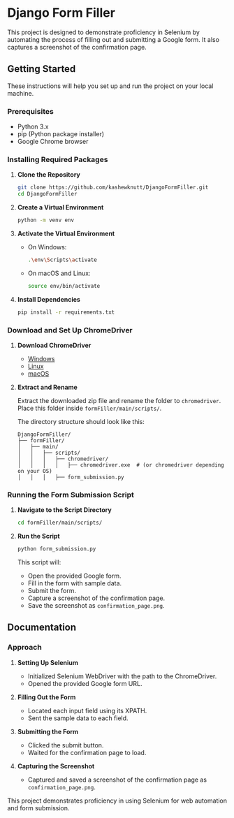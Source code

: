 # Django Form Filler

This project is designed to demonstrate proficiency in Selenium by automating the process of filling out and submitting a Google form. It also captures a screenshot of the confirmation page.

## Getting Started

These instructions will help you set up and run the project on your local machine.

### Prerequisites

- Python 3.x
- pip (Python package installer)
- Google Chrome browser

### Installing Required Packages

1. **Clone the Repository**

    ```bash
    git clone https://github.com/kashewknutt/DjangoFormFiller.git
    cd DjangoFormFiller
    ```

2. **Create a Virtual Environment**

    ```bash
    python -m venv env
    ```

3. **Activate the Virtual Environment**

    - On Windows:

        ```bash
        .\env\Scripts\activate
        ```

    - On macOS and Linux:

        ```bash
        source env/bin/activate
        ```

4. **Install Dependencies**

    ```bash
    pip install -r requirements.txt
    ```

### Download and Set Up ChromeDriver

1. **Download ChromeDriver**

    - [Windows](https://storage.googleapis.com/chrome-for-testing-public/126.0.6478.126/win64/chromedriver-win64.zip)
    - [Linux](https://storage.googleapis.com/chrome-for-testing-public/126.0.6478.126/linux64/chromedriver-linux64.zip)
    - [macOS](https://storage.googleapis.com/chrome-for-testing-public/126.0.6478.126/mac-x64/chromedriver-mac-x64.zip)

2. **Extract and Rename**

    Extract the downloaded zip file and rename the folder to `chromedriver`. Place this folder inside `formFiller/main/scripts/`.

    The directory structure should look like this:

    ```
    DjangoFormFiller/
    ├── formFiller/
    │   ├── main/
    │   │   ├── scripts/
    │   │   │   ├── chromedriver/
    │   │   │   │   ├── chromedriver.exe  # (or chromedriver depending on your OS)
    │   │   │   ├── form_submission.py
    ```

### Running the Form Submission Script

1. **Navigate to the Script Directory**

    ```bash
    cd formFiller/main/scripts/
    ```

2. **Run the Script**

    ```bash
    python form_submission.py
    ```

    This script will:
    - Open the provided Google form.
    - Fill in the form with sample data.
    - Submit the form.
    - Capture a screenshot of the confirmation page.
    - Save the screenshot as `confirmation_page.png`.

## Documentation

### Approach

1. **Setting Up Selenium**

    - Initialized Selenium WebDriver with the path to the ChromeDriver.
    - Opened the provided Google form URL.

2. **Filling Out the Form**

    - Located each input field using its XPATH.
    - Sent the sample data to each field.

3. **Submitting the Form**

    - Clicked the submit button.
    - Waited for the confirmation page to load.

4. **Capturing the Screenshot**

    - Captured and saved a screenshot of the confirmation page as `confirmation_page.png`.

This project demonstrates proficiency in using Selenium for web automation and form submission.
